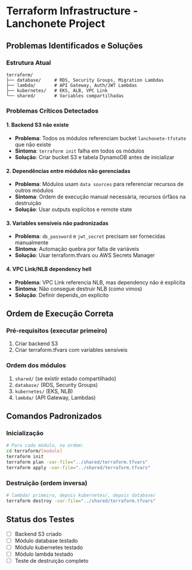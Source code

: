 # Terraform Infrastructure - Lanchonete Project

## Problemas Identificados e Soluções

### Estrutura Atual
```
terraform/
├── database/     # RDS, Security Groups, Migration Lambdas
├── lambda/       # API Gateway, Auth/JWT Lambdas  
├── kubernetes/   # EKS, ALB, VPC Link
└── shared/       # Variables compartilhadas
```

### Problemas Críticos Detectados

#### 1. Backend S3 não existe
- **Problema**: Todos os módulos referenciam bucket `lanchonete-tfstate` que não existe
- **Sintoma**: `terraform init` falha em todos os módulos
- **Solução**: Criar bucket S3 e tabela DynamoDB antes de inicializar

#### 2. Dependências entre módulos não gerenciadas
- **Problema**: Módulos usam `data sources` para referenciar recursos de outros módulos
- **Sintoma**: Ordem de execução manual necessária, recursos órfãos na destruição
- **Solução**: Usar outputs explícitos e remote state

#### 3. Variables sensíveis não padronizadas
- **Problema**: `db_password` e `jwt_secret` precisam ser fornecidas manualmente
- **Sintoma**: Automação quebra por falta de variáveis
- **Solução**: Usar terraform.tfvars ou AWS Secrets Manager

#### 4. VPC Link/NLB dependency hell
- **Problema**: VPC Link referencia NLB, mas dependency não é explícita
- **Sintoma**: Não consegue destruir NLB (como vimos)
- **Solução**: Definir depends_on explícito

## Ordem de Execução Correta

### Pré-requisitos (executar primeiro)
1. Criar backend S3
2. Criar terraform.tfvars com variables sensíveis

### Ordem dos módulos
1. `shared/` (se existir estado compartilhado)
2. `database/` (RDS, Security Groups)
3. `kubernetes/` (EKS, NLB)  
4. `lambda/` (API Gateway, Lambdas)

## Comandos Padronizados

### Inicialização
```bash
# Para cada módulo, na ordem:
cd terraform/[module]
terraform init
terraform plan -var-file="../shared/terraform.tfvars"
terraform apply -var-file="../shared/terraform.tfvars"
```

### Destruição (ordem inversa)
```bash
# lambda/ primeiro, depois kubernetes/, depois database/
terraform destroy -var-file="../shared/terraform.tfvars"
```

## Status dos Testes
- [ ] Backend S3 criado
- [ ] Módulo database testado
- [ ] Módulo kubernetes testado  
- [ ] Módulo lambda testado
- [ ] Teste de destruição completo